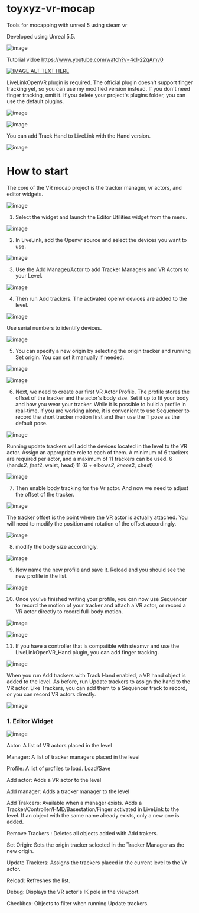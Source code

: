 # toyxyz-vr-mocap
Tools for mocapping with unreal 5 using steam vr

Developed using Unreal 5.5.

![image](https://github.com/user-attachments/assets/86d67525-ec54-4a62-91ae-34a7284a8a29)

Tutorial vidoe
https://www.youtube.com/watch?v=4cl-22qAmv0

[![IMAGE ALT TEXT HERE](https://img.youtube.com/vi/4cl-22qAmv0/0.jpg)](https://www.youtube.com/watch?v=4cl-22qAmv0)

LiveLinkOpenVR plugin is required. 
The official plugin doesn't support finger tracking yet, so you can use my modified version instead. If you don't need finger tracking, omit it.
If you delete your project's plugins folder, you can use the default plugins.

![image](https://github.com/user-attachments/assets/71e28a45-9079-47de-829a-fbfe274045a4)

![image](https://github.com/user-attachments/assets/38f9b280-a3a9-4030-b073-992462ff0618)

You can add Track Hand to LiveLink with the Hand version.

![image](https://github.com/user-attachments/assets/51dbe04d-8614-4b1e-9be2-09a57825b9f4)


# How to start

The core of the VR mocap project is the tracker manager, vr actors, and editor widgets.

![image](https://github.com/user-attachments/assets/90d04cf1-ec55-493d-89b1-75ca4e00f8fa)

1. Select the widget and launch the Editor Utilities widget from the menu.

![image](https://github.com/user-attachments/assets/053e44d4-4151-4c3a-833f-4adf75f07781)

2. In LiveLink, add the Openvr source and select the devices you want to use.

![image](https://github.com/user-attachments/assets/290182b6-224e-4c03-a476-dd93fb261e4a)

3. Use the Add Manager/Actor to add Tracker Managers and VR Actors to your Level.

![image](https://github.com/user-attachments/assets/b18835fc-154d-46e8-b675-4f0f92a37b54)

4. Then run Add trackers. The activated openvr devices are added to the level.

![image](https://github.com/user-attachments/assets/e215c050-d6ae-46a2-994d-a13c7c3f8675)

Use serial numbers to identify devices.

![image](https://github.com/user-attachments/assets/17a032b2-c4cb-4326-aba1-7cc662b7fdd5)

5. You can specify a new origin by selecting the origin tracker and running Set origin. You can set it manually if needed.

![image](https://github.com/user-attachments/assets/5d93f7ef-d40c-461e-86be-e99ae836a4e2)

![image](https://github.com/user-attachments/assets/23660592-11d7-4c98-8db8-95ebe8bc6da7)

6. Next, we need to create our first VR Actor Profile. The profile stores the offset of the tracker and the actor's body size. Set it up to fit your body and how you wear your tracker. While it is possible to build a profile in real-time, if you are working alone, it is convenient to use Sequencer to record the short tracker motion first and then use the T pose as the default pose.

![image](https://github.com/user-attachments/assets/81ddcc6c-3d7a-4133-bb4b-4df45f0b6d09)

Running update trackers will add the devices located in the level to the VR actor. Assign an appropriate role to each of them. A minimum of 6 trackers are required per actor, and a maximum of 11 trackers can be used. 6 (hands*2, feet*2, waist, head) 11 (6 + elbows*2, knees*2, chest)

![image](https://github.com/user-attachments/assets/7b492581-e07c-4905-a647-7ad32437fb70)

 7. Then enable body tracking for the Vr actor. And now we need to adjust the offset of the tracker.

![image](https://github.com/user-attachments/assets/ea1584f1-a6a7-4831-807a-c309422617a0)

The tracker offset is the point where the VR actor is actually attached. You will need to modify the position and rotation of the offset accordingly.

![image](https://github.com/user-attachments/assets/959ada90-ca41-4e72-8bb7-0c1e533d09ba)

 8. modify the body size accordingly.

![image](https://github.com/user-attachments/assets/fa58bf22-bde8-4ee6-a048-3e75c0db68b2)

 9. Now name the new profile and save it. Reload and you should see the new profile in the list.

![image](https://github.com/user-attachments/assets/de7f67b5-3cd1-44ed-b389-6749b6ebb175)

 10. Once you've finished writing your profile, you can now use Sequencer to record the motion of your tracker and attach a VR actor, or record a VR actor directly to record full-body motion.

![image](https://github.com/user-attachments/assets/e8b09b5b-6b8e-4749-9293-cf7cc263fa48)

![image](https://github.com/user-attachments/assets/4dd9e14e-e121-4a11-b6db-02ce46a60a3d)


 11. If you have a controller that is compatible with steamvr and use the LiveLinkOpenVR_Hand plugin, you can add finger tracking.

![image](https://github.com/user-attachments/assets/6a21b5b7-75ba-46e3-8e5c-4e6b967d6334)

When you run Add trackers with Track Hand enabled, a VR hand object is added to the level. As before, run Update trackers to assign the hand to the VR actor. Like Trackers, you can add them to a Sequencer track to record, or you can record VR actors directly.

![image](https://github.com/user-attachments/assets/e601fb55-1804-4c1e-8f8e-b2e6268994db)


### 1. Editor Widget
![image](https://github.com/user-attachments/assets/35e1e42b-80c7-4044-83da-efb7d97b098e)

Actor: A list of VR actors placed in the level

Manager: A list of tracker managers placed in the level

Profile: A list of profiles to load. Load/Save

Add actor: Adds a VR actor to the level 

Add manager: Adds a tracker manager to the level

Add Trakcers: Available when a manager exists. Adds a Tracker/Controller/HMD/Basestation/Finger activated in LiveLink to the level. If an object with the same name already exists, only a new one is added.

Remove Trackers : Deletes all objects added with Add trakers.

Set Origin: Sets the origin tracker selected in the Tracker Manager as the new origin. 

Update Trackers: Assigns the trackers placed in the current level to the Vr actor. 

Reload: Refreshes the list.

Debug: Displays the VR actor's IK pole in the viewport. 

Checkbox: Objects to filter when running Update trackers.


